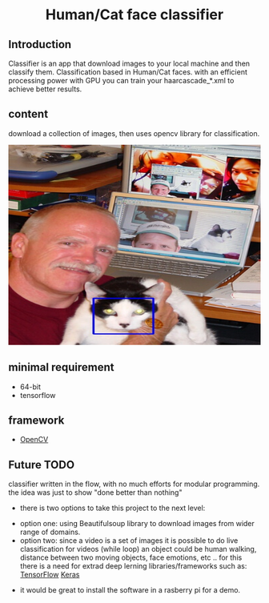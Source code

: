 <h1 align="center">Human/Cat face classifier</h1>

## Introduction
Classifier is an app that download images to your local machine and then classify them.
Classification based in Human/Cat faces.
with an efficient processing power with GPU you can train your haarcascade_*.xml to achieve better results.  

## content
download a collection of images, then uses opencv library for classification.
<p align="center"><img src="https://github.com/virtualio/classifier/blob/master/img/img10.jpg" width="700" height="400"></p>

## minimal requirement
- 64-bit
- tensorflow

## framework
- [OpenCV](https://opencv.org/)

## Future TODO
classifier written in the flow, with no much efforts for modular programming. the idea was just to show "done better than nothing"
* there is two options to take this project to the next level:
- option one: using Beautifulsoup library to download images from wider range of domains.
- option two: since a video is a set of images it is possible to do live classification for videos (while loop)
              an object could be human walking, distance between two moving objects, face emotions, etc ..
              for this there is a need for extrad deep lerning libraries/frameworks such as:
              [TensorFlow](https://www.tensorflow.org/)
              [Keras](https://keras.io/)
              
* it would be great to install the software in a rasberry pi for a demo.
              
